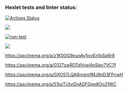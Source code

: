### Hexlet tests and linter status:
[![Actions Status](https://github.com/JulyNozuu/qa-auto-engineer-javascript-project-87/actions/workflows/hexlet-check.yml/badge.svg)](https://github.com/JulyNozuu/qa-auto-engineer-javascript-project-87/actions)

<a href="https://codeclimate.com/github/JulyNozuu/qa-auto-engineer-javascript-project-87/maintainability"><img src="https://api.codeclimate.com/v1/badges/7ca5a92f57530c835b83/maintainability" /></a>

[![run-test](https://github.com/JulyNozuu/qa-auto-engineer-javascript-project-87/actions/workflows/test.yml/badge.svg)](https://github.com/JulyNozuu/qa-auto-engineer-javascript-project-87/actions/workflows/test.yml)

<a href="https://codeclimate.com/github/JulyNozuu/qa-auto-engineer-javascript-project-87/test_coverage"><img src="https://api.codeclimate.com/v1/badges/7ca5a92f57530c835b83/test_coverage" /></a>

https://asciinema.org/a/z1K0OG9ouoAy1jvxEn1pSq6r8

https://asciinema.org/a/G127zwRDTdVoei4pSjev7VC7f

https://asciinema.org/a/GXO57LQA6rogm1MJ8nD3FPcwH

https://asciinema.org/a/51luiTUtviDvADFGpp8Oo21WC

